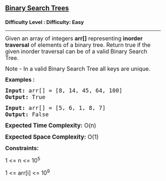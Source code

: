 <h2><a href="https://www.geeksforgeeks.org/problems/binary-search-trees/1?utm_source=youtube">Binary Search Trees</a></h2><h3>Difficulty Level : Difficulty: Easy</h3><hr><div class="problems_problem_content__Xm_eO"><p><span style="font-size: 18px;">Given an array&nbsp;of integers <strong>arr[]</strong> representing <strong>inorder traversal</strong> of elements of&nbsp;a binary tree. Return true if the given inorder traversal can be of a valid Binary Search Tree.</span></p>
<p><span style="font-size: 18px;">Note - In a valid Binary Search Tree all keys are unique.</span></p>
<p><span style="font-size: 18px;"><strong>Examples :</strong></span></p>
<pre><span style="font-size: 18px;"><strong>Input:</strong> arr[] = [8, 14, 45, 64, 100]</span>
<span style="font-size: 18px;"><strong>Output: </strong>True</span></pre>
<pre><span style="font-size: 18px;"><strong>Input:</strong> arr[] = [5, 6, 1, 8, 7]</span>
<span style="font-size: 18px;"><strong>Output:</strong> False<br></span></pre>
<p><span style="font-size: 14pt;"><strong>Expected Time Complexity:</strong> O(n)</span></p>
<p><span style="font-size: 14pt;"><strong>Expected Space Complexity:</strong> O(1)</span></p>
<p><span style="font-size: 18px;"><strong>Constraints:</strong></span></p>
<p><span style="font-size: 18px;">1 &lt;= n &lt;= 10<sup>5</sup></span></p>
<p><span style="font-size: 18px;">1 &lt;= arr[i] &lt;= 10<sup>9</sup></span></p></div>